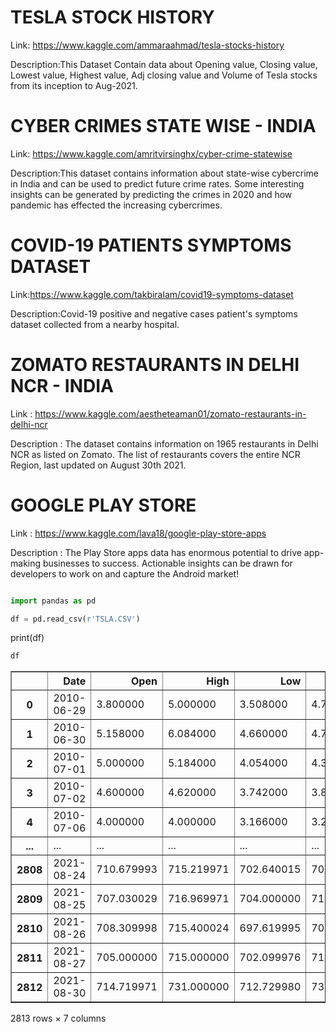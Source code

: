 # TESLA STOCK HISTORY
Link: https://www.kaggle.com/ammaraahmad/tesla-stocks-history

Description:This Dataset Contain data about Opening value, Closing value, Lowest value, Highest value, Adj closing value and Volume of Tesla stocks from its inception to Aug-2021.

# CYBER CRIMES STATE WISE - INDIA
Link: https://www.kaggle.com/amritvirsinghx/cyber-crime-statewise

Description:This dataset contains information about state-wise cybercrime in India and can be used to predict future crime rates. Some interesting insights can be generated by predicting the crimes in 2020 and how pandemic has effected the increasing cybercrimes.

# COVID-19 PATIENTS SYMPTOMS DATASET
Link:https://www.kaggle.com/takbiralam/covid19-symptoms-dataset

Description:Covid-19 positive and negative cases patient's symptoms dataset collected from a nearby hospital.

# ZOMATO RESTAURANTS IN DELHI NCR - INDIA

Link : https://www.kaggle.com/aestheteaman01/zomato-restaurants-in-delhi-ncr

Description : The dataset contains information on 1965 restaurants in Delhi NCR as listed on Zomato. The list of restaurants covers the entire NCR Region, last updated on August 30th 2021.


# GOOGLE PLAY STORE

Link : https://www.kaggle.com/lava18/google-play-store-apps

Description : The Play Store apps data has enormous potential to drive app-making businesses to success. Actionable insights can be drawn for developers to work on and capture the Android market!


```python

```


```python
import pandas as pd
```


```python
df = pd.read_csv(r'TSLA.CSV')
```
print(df)

```python
df
```




<div>
<style scoped>
    .dataframe tbody tr th:only-of-type {
        vertical-align: middle;
    }

    .dataframe tbody tr th {
        vertical-align: top;
    }

    .dataframe thead th {
        text-align: right;
    }
</style>
<table border="1" class="dataframe">
  <thead>
    <tr style="text-align: right;">
      <th></th>
      <th>Date</th>
      <th>Open</th>
      <th>High</th>
      <th>Low</th>
      <th>Close</th>
      <th>Adj Close</th>
      <th>Volume</th>
    </tr>
  </thead>
  <tbody>
    <tr>
      <th>0</th>
      <td>2010-06-29</td>
      <td>3.800000</td>
      <td>5.000000</td>
      <td>3.508000</td>
      <td>4.778000</td>
      <td>4.778000</td>
      <td>93831500</td>
    </tr>
    <tr>
      <th>1</th>
      <td>2010-06-30</td>
      <td>5.158000</td>
      <td>6.084000</td>
      <td>4.660000</td>
      <td>4.766000</td>
      <td>4.766000</td>
      <td>85935500</td>
    </tr>
    <tr>
      <th>2</th>
      <td>2010-07-01</td>
      <td>5.000000</td>
      <td>5.184000</td>
      <td>4.054000</td>
      <td>4.392000</td>
      <td>4.392000</td>
      <td>41094000</td>
    </tr>
    <tr>
      <th>3</th>
      <td>2010-07-02</td>
      <td>4.600000</td>
      <td>4.620000</td>
      <td>3.742000</td>
      <td>3.840000</td>
      <td>3.840000</td>
      <td>25699000</td>
    </tr>
    <tr>
      <th>4</th>
      <td>2010-07-06</td>
      <td>4.000000</td>
      <td>4.000000</td>
      <td>3.166000</td>
      <td>3.222000</td>
      <td>3.222000</td>
      <td>34334500</td>
    </tr>
    <tr>
      <th>...</th>
      <td>...</td>
      <td>...</td>
      <td>...</td>
      <td>...</td>
      <td>...</td>
      <td>...</td>
      <td>...</td>
    </tr>
    <tr>
      <th>2808</th>
      <td>2021-08-24</td>
      <td>710.679993</td>
      <td>715.219971</td>
      <td>702.640015</td>
      <td>708.489990</td>
      <td>708.489990</td>
      <td>13083100</td>
    </tr>
    <tr>
      <th>2809</th>
      <td>2021-08-25</td>
      <td>707.030029</td>
      <td>716.969971</td>
      <td>704.000000</td>
      <td>711.200012</td>
      <td>711.200012</td>
      <td>12645600</td>
    </tr>
    <tr>
      <th>2810</th>
      <td>2021-08-26</td>
      <td>708.309998</td>
      <td>715.400024</td>
      <td>697.619995</td>
      <td>701.159973</td>
      <td>701.159973</td>
      <td>13214300</td>
    </tr>
    <tr>
      <th>2811</th>
      <td>2021-08-27</td>
      <td>705.000000</td>
      <td>715.000000</td>
      <td>702.099976</td>
      <td>711.919983</td>
      <td>711.919983</td>
      <td>13762100</td>
    </tr>
    <tr>
      <th>2812</th>
      <td>2021-08-30</td>
      <td>714.719971</td>
      <td>731.000000</td>
      <td>712.729980</td>
      <td>730.909973</td>
      <td>730.909973</td>
      <td>18502400</td>
    </tr>
  </tbody>
</table>
<p>2813 rows × 7 columns</p>
</div>




```python

```
